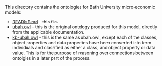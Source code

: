 This directory contains the ontologies for Bath University micro-economic models:

+ [README.md](README.md) - this file.
+ [ubah.owl](ubah.owl) - this is the original ontology produced for this model, directly from the applicable documentation. 
+ [kb-ubah.owl](kb-ubah.owl) - this is the same as ubah.owl, except each of the classes, object properties and data properties have been converted into term individuals and classified as either a class, and object property or data value. This is for the purpose of reasoning over connections between ontolgies in a later part of the process.